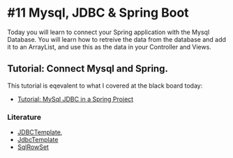 # #11 Mysql, JDBC & Spring Boot

Today you will learn to connect your Spring application with the Mysql Database. You will learn how to retreive the data from the database and add it to an ArrayList, and use this as the data in your Controller and Views.

## Tutorial: Connect Mysql and Spring.
This tutorial is eqevalent to what I covered at the black board today:
* [Tutorial: MySql JDBC in a Spring Project](https://github.com/dat17aSpring/06_Tutorial_MySql_JDBC)


### Literature
* [JDBCTemplate](https://docs.spring.io/spring/docs/current/spring-framework-reference/html/jdbc.html),  
* [JdbcTemplate](https://docs.spring.io/spring/docs/current/javadoc-api/org/springframework/jdbc/core/JdbcTemplate.html)
* [SqlRowSet](https://docs.spring.io/spring/docs/current/javadoc-api/org/springframework/jdbc/support/rowset/SqlRowSet.html)



<!--* [boot-features-connect-to-production-database](https://docs.spring.io/spring-boot/docs/current/reference/html/boot-features-sql.html#boot-features-connect-to-production-database)-->
